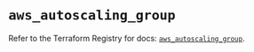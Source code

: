 # `aws_autoscaling_group`

Refer to the Terraform Registry for docs: [`aws_autoscaling_group`](https://registry.terraform.io/providers/hashicorp/aws/6.18.0/docs/resources/autoscaling_group).
